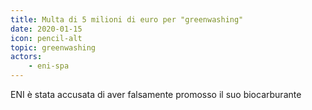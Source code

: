 ```yaml
---
title: Multa di 5 milioni di euro per "greenwashing"
date: 2020-01-15
icon: pencil-alt
topic: greenwashing
actors:
    - eni-spa
---
```


ENI è stata accusata di aver falsamente promosso il suo biocarburante